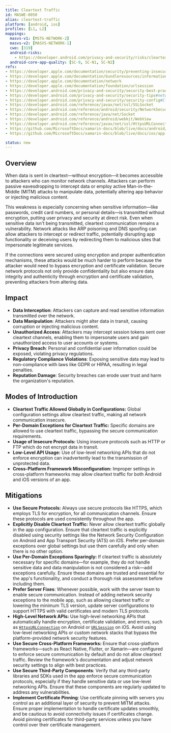 ```yaml
---
title: Cleartext Traffic
id: MASWE-0050
alias: cleartext-traffic
platform: [android, ios]
profiles: [L1, L2]
mappings:
  masvs-v1: [MSTG-NETWORK-2]
  masvs-v2: [MASVS-NETWORK-1]
  cwe: [319]
  android-risks:
    - https://developer.android.com/privacy-and-security/risks/cleartext-communications
  android-core-app-quality: [SC-9, SC-N1, SC-N2]
refs:
- https://developer.apple.com/documentation/security/preventing-insecure-network-connections
- https://developer.apple.com/documentation/bundleresources/information_property_list/nsapptransportsecurity/nsexceptiondomains
- https://developer.apple.com/documentation/network
- https://developer.apple.com/documentation/foundation/urlsession
- https://developer.android.com/privacy-and-security/security-best-practices#secure-communication
- https://developer.android.com/privacy-and-security/security-tips#networking
- https://developer.android.com/privacy-and-security/security-config#CleartextTrafficPermitted
- https://developer.android.com/reference/javax/net/ssl/SSLSocket
- https://developer.android.com/reference/android/security/NetworkSecurityPolicy#isCleartextTrafficPermitted()
- https://developer.android.com/reference/java/net/Socket
- https://developer.android.com/reference/android/webkit/WebView
- https://developer.android.com/reference/javax/net/ssl/HttpsURLConnection
- https://github.com/MicrosoftDocs/xamarin-docs/blob/live/docs/android/app-fundamentals/http-stack.md
- https://github.com/MicrosoftDocs/xamarin-docs/blob/live/docs/ios/app-fundamentals/ats.md

status: new
---
```


## Overview

When data is sent in cleartext—without encryption—it becomes accessible to attackers who can monitor network channels. Attackers can perform passive eavesdropping to intercept data or employ active Man-in-the-Middle (MITM) attacks to manipulate data, potentially altering app behavior or injecting malicious content.

This weakness is especially concerning when sensitive information—like passwords, credit card numbers, or personal details—is transmitted without encryption, putting user privacy and security at direct risk. Even when sensitive data isn't being transmitted, cleartext communication remains a vulnerability. Network attacks like ARP poisoning and DNS spoofing can allow attackers to intercept or redirect traffic, potentially disrupting app functionality or deceiving users by redirecting them to malicious sites that impersonate legitimate services.

If the connections were secured using encryption and proper authentication mechanisms, these attacks would be much harder to perform because the attacker would need to bypass encryption and certificate validation. Secure network protocols not only provide confidentiality but also ensure data integrity and authenticity through encryption and certificate validation, preventing attackers from altering data.

## Impact

- **Data Interception**: Attackers can capture and read sensitive information transmitted over the network.
- **Data Manipulation**: Attackers might alter data in transit, causing corruption or injecting malicious content.
- **Unauthorized Access**: Attackers may intercept session tokens sent over cleartext channels, enabling them to impersonate users and gain unauthorized access to user accounts or systems.
- **Privacy Breach**: Personal and confidential user information could be exposed, violating privacy regulations.
- **Regulatory Compliance Violations**: Exposing sensitive data may lead to non-compliance with laws like GDPR or HIPAA, resulting in legal penalties.
- **Reputation Damage**: Security breaches can erode user trust and harm the organization's reputation.

## Modes of Introduction

- **Cleartext Traffic Allowed Globally in Configurations:** Global configuration settings allow cleartext traffic, making all network communication insecure.
- **Per-Domain Exceptions for Cleartext Traffic:** Specific domains are allowed to use cleartext traffic, bypassing the secure communication requirements.
- **Usage of Insecure Protocols:** Using insecure protocols such as HTTP or FTP which do not encrypt data in transit.
- **Low-Level API Usage:** Use of low-level networking APIs that do not enforce encryption can inadvertently lead to the transmission of unprotected data.
- **Cross-Platform Framework Misconfiguration:** Improper settings in cross-platform frameworks may allow cleartext traffic for both Android and iOS versions of an app.

## Mitigations

- **Use Secure Protocols:** Always use secure protocols like HTTPS, which employs TLS for encryption, for all communication channels. Ensure these protocols are used consistently throughout the app.
- **Explicitly Disable Cleartext Traffic:** Never allow cleartext traffic globally in the app configuration. Ensure that cleartext traffic is explicitly disabled using security settings like the Network Security Configuration on Android and App Transport Security (ATS) on iOS. Prefer per-domain exceptions over global settings but use them carefully and only when there is no other option.
- **Use Per-Domain Exceptions Sparingly:** If cleartext traffic is absolutely necessary for specific domains—for example, they do not handle sensitive data and data manipulation is not considered a risk—add exceptions carefully. Ensure these domains are trusted and essential for the app's functionality, and conduct a thorough risk assessment before including them.
- **Prefer Server Fixes**: Whenever possible, work with the server team to enable secure communication. Instead of adding network security exceptions to the mobile app, such as allowing cleartext traffic or lowering the minimum TLS version, update server configurations to support HTTPS with valid certificates and modern TLS protocols.
- **High-Level Network APIs:** Use high-level networking APIs that automatically handle encryption, certificate validation, and errors, such as [`HttpsURLConnection`](https://developer.android.com/reference/javax/net/ssl/HttpsURLConnection) on Android or [`URLSession`](https://developer.apple.com/documentation/foundation/urlsession) on iOS. Avoid using low-level networking APIs or custom network stacks that bypass the platform-provided network security features.
- **Use Secure Cross-Platform Frameworks:** Ensure that cross-platform frameworks—such as React Native, Flutter, or Xamarin—are configured to enforce secure communication by default and do not allow cleartext traffic. Review the framework's documentation and adjust network security settings to align with best practices.
- **Use Secure Third-Party Components**: Verify that any third-party libraries and SDKs used in the app enforce secure communication protocols, especially if they handle sensitive data or use low-level networking APIs. Ensure that these components are regularly updated to address any vulnerabilities.
- **Implement Certificate Pinning**: Use certificate pinning with servers you control as an additional layer of security to prevent MITM attacks. Ensure proper implementation to handle certificate updates smoothly, and be cautious to avoid connectivity issues if certificates change. Avoid pinning certificates for third-party services unless you have control over their certificate management.
